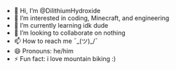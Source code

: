 - 👋 Hi, I’m @DilithiumHydroxide
- 👀 I’m interested in coding, Minecraft, and engineering
- 🌱 I’m currently learning idk dude
- 💞️ I’m looking to collaborate on nothing
- 📫 How to reach me ¯\_(ツ)_/¯
- 😄 Pronouns: he/him
- ⚡ Fun fact: i love mountain biking :)

<!---
DilithiumHydroxide/DilithiumHydroxide is a ✨ special ✨ repository because its `README.md` (this file) appears on your GitHub profile.
You can click the Preview link to take a look at your changes.
--->
